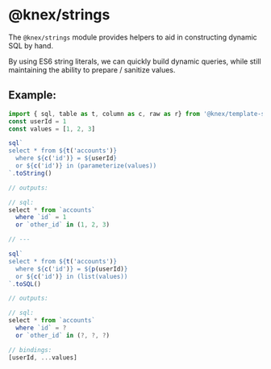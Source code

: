 # @knex/strings

The `@knex/strings` module provides helpers to aid in constructing 
dynamic SQL by hand.

By using ES6 string literals, we can quickly build dynamic queries,
while still maintaining the ability to prepare / sanitize values.

## Example:

```js
import { sql, table as t, column as c, raw as r} from '@knex/template-strings'
const userId = 1
const values = [1, 2, 3]

sql`
select * from ${t('accounts')}
  where ${c('id')} = ${userId}
  or ${c('id')} in (parameterize(values))
`.toString()

// outputs:

// sql:
select * from `accounts`
  where `id` = 1
  or `other_id` in (1, 2, 3)

// ---

sql`
select * from ${t('accounts')}
  where ${c('id')} = ${p(userId)}
  or ${c('id')} in (list(values))
`.toSQL()

// outputs:

// sql:
select * from `accounts`
  where `id` = ?
  or `other_id` in (?, ?, ?)

// bindings:
[userId, ...values]

```

